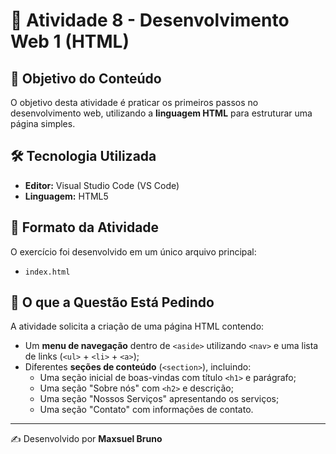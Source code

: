 # 📘 Atividade 8 - Desenvolvimento Web 1 (HTML)

## 🎯 Objetivo do Conteúdo
O objetivo desta atividade é praticar os primeiros passos no desenvolvimento web, utilizando a **linguagem HTML** para estruturar uma página simples.

## 🛠️ Tecnologia Utilizada
- **Editor:** Visual Studio Code (VS Code)  
- **Linguagem:** HTML5  

## 📂 Formato da Atividade
O exercício foi desenvolvido em um único arquivo principal:  

- `index.html`

## 📝 O que a Questão Está Pedindo
A atividade solicita a criação de uma página HTML contendo:  
- Um **menu de navegação** dentro de `<aside>` utilizando `<nav>` e uma lista de links (`<ul>` + `<li>` + `<a>`);  
- Diferentes **seções de conteúdo** (`<section>`), incluindo:  
  - Uma seção inicial de boas-vindas com título `<h1>` e parágrafo;  
  - Uma seção "Sobre nós" com `<h2>` e descrição;  
  - Uma seção "Nossos Serviços" apresentando os serviços;  
  - Uma seção "Contato" com informações de contato.  

---
✍️ Desenvolvido por **Maxsuel Bruno**
